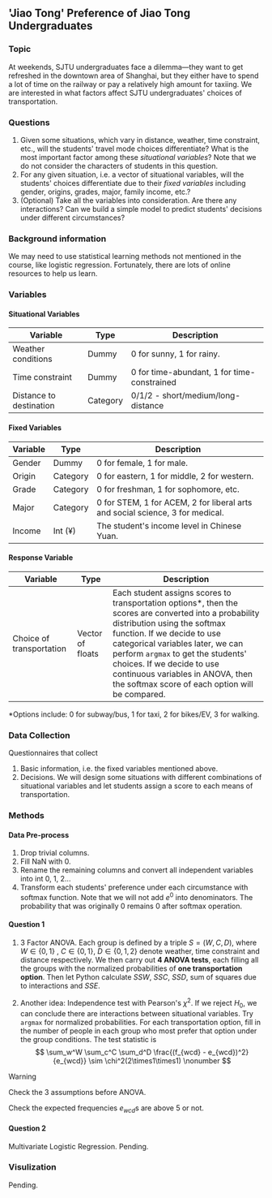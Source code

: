 ## 'Jiao Tong' Preference of Jiao Tong Undergraduates

### Topic

At weekends, SJTU undergraduates face a dilemma—they want to get refreshed in the downtown area of Shanghai, but they either have to spend a lot of time on the railway or pay a relatively high amount for taxiing. We are interested in what factors affect SJTU undergraduates' choices of transportation.

### Questions

1. Given some situations, which vary in distance, weather, time constraint, etc., will the students' travel mode choices differentiate? What is the most important factor among these *situational variables*? Note that we do not consider the characters of students in this question.
2. For any given situation, i.e. a vector of situational variables, will the students' choices differentiate due to their *fixed variables* including gender, origins, grades, major, family income, etc.?
3. (Optional) Take all the variables into consideration. Are there any interactions? Can we build a simple model to predict students' decisions under different circumstances?

### Background information

We may need to use statistical learning methods not mentioned in the course, like logistic regression. Fortunately, there are lots of online resources to help us learn.

### Variables

#### Situational Variables

| **Variable**            | **Type** | **Description**                             |
| ----------------------- | -------- | ------------------------------------------- |
| Weather conditions      | Dummy    | 0 for sunny, 1 for rainy.                   |
| Time constraint         | Dummy    | 0 for time-abundant, 1 for time-constrained |
| Distance to destination | Category | 0/1/2 - short/medium/long-distance          |

#### Fixed Variables

| **Variable** | **Type** | **Description**                                              |
| ------------ | -------- | ------------------------------------------------------------ |
| Gender       | Dummy    | 0 for female, 1 for male.                                    |
| Origin       | Category | 0 for eastern, 1 for middle, 2 for western.                  |
| Grade        | Category | 0 for freshman, 1 for sophomore, etc.                        |
| Major        | Category | 0 for STEM, 1 for ACEM, 2 for liberal arts and social science, 3 for medical. |
| Income       | Int (¥)  | The student's income level in Chinese Yuan.                  |

#### Response Variable

| **Variable**             | **Type**         | **Description**                                              |
| ------------------------ | ---------------- | ------------------------------------------------------------ |
| Choice of transportation | Vector of floats | Each student assigns scores to transportation options*, then the scores are converted into a probability distribution using the softmax function. If we decide to use categorical variables later, we can perform `argmax` to get the students' choices. If we decide to use continuous variables in ANOVA, then the softmax score of each option will be compared. |

*Options include: 0 for subway/bus, 1 for taxi, 2 for bikes/EV, 3 for walking. 

### Data Collection

Questionnaires that collect

1. Basic information, i.e. the fixed variables mentioned above.
2. Decisions. We will design some situations with different combinations of situational variables and let students assign a score to each means of transportation.

### Methods 

#### Data Pre-process

1. Drop trivial columns.
2. Fill NaN with 0.
3. Rename the remaining columns and convert all independent variables into int 0, 1, 2...
4. Transform each students' preference under each circumstance with softmax function. Note that we will not add $e^0$ into denominators. The probability that was originally 0 remains 0 after softmax operation.

#### Question 1

1. 3 Factor ANOVA. Each group is defined by a triple $S = (W, C, D)$, where $W \in \{0, 1\}$ , $C \in \{0, 1\}$, $D \in \{0, 1, 2\}$ denote weather, time constraint and distance respectively. We then carry out **4 ANOVA tests**, each filling all the groups with the normalized probabilities of **one transportation option**. Then let Python calculate $SSW,\ SSC,\ SSD$, sum of squares due to interactions and $SSE$.

2. Another idea: Independence test with Pearson's $\chi^2$. If we reject $H_0$, we can conclude there are interactions between situational variables. Try `argmax` for normalized probabilities. For each transportation option, fill in the number of people in each group who most prefer that option under the group conditions. The test statistic is
   $$
   \sum_w^W \sum_c^C \sum_d^D \frac{(f_{wcd} - e_{wcd})^2}{e_{wcd}} \sim \chi^2(2\times1\times1)
   \nonumber
   $$

> [!WARNING]
>
> Check the 3 assumptions before ANOVA.
>
> Check the expected frequencies $e_{wcd}$s are above 5 or not.

#### Question 2

Multivariate Logistic Regression. Pending.

### Visulization

Pending.